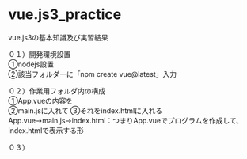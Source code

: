 # vue.js3_practice
vue.js3の基本知識及び実習結果

０１）開発環境設置  
①nodejs設置  
②該当フォルダーに「npm create vue@latest」入力  

０２）作業用フォルダ内の構成  
①App.vueの内容を  
②main.jsに入れて
③それをindex.htmlに入れる  
App.vue→main.js→index.html：つまりApp.vueでプログラムを作成して、index.htmlで表示する形　　

０３）


